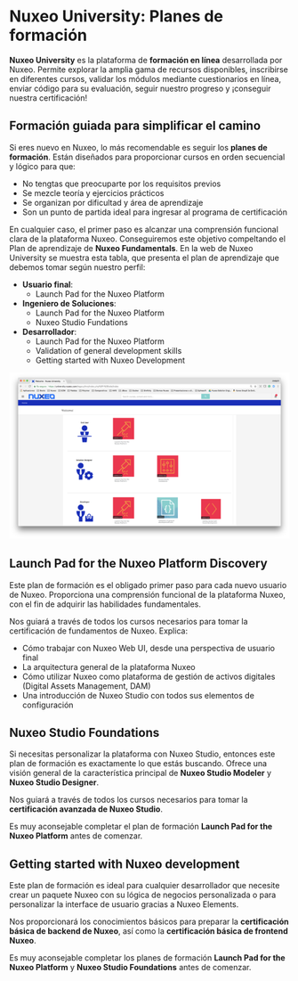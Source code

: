 # Nuxeo University: Planes de formación

**Nuxeo University** es la plataforma de **formación en línea** desarrollada por Nuxeo. Permite explorar la amplia gama de recursos disponibles, inscribirse en diferentes cursos, validar los módulos  mediante cuestionarios en línea, enviar código para su evaluación, seguir nuestro progreso y  ¡conseguir nuestra certificación!

## Formación guiada para simplificar el camino
Si eres nuevo en Nuxeo, lo más recomendable es seguir los **planes de formación**. Están diseñados para proporcionar cursos en orden secuencial y lógico para que:

   * No tengtas que preocuparte por los requisitos previos
   * Se mezcle teoría y ejercicios prácticos
   * Se organizan por dificultad y área de aprendizaje
   * Son un punto de partida ideal para ingresar al programa de certificación

En cualquier caso, el primer paso es alcanzar una comprensión funcional clara de la plataforma Nuxeo. Conseguiremos este objetivo compeltando  el Plan de aprendizaje de **Nuxeo Fundamentals**. En la web de Nuxeo University se muestra esta tabla, que presenta el plan de aprendizaje que debemos tomar según nuestro perfil:

   * **Usuario final**:
      * Launch Pad for the Nuxeo Platform
   * **Ingeniero de Soluciones**:
      * Launch Pad for the Nuxeo Platform
      * Nuxeo Studio Fundations
   * **Desarrollador**:
      * Launch Pad for the Nuxeo Platform
      * Validation of general development skills
      * Getting started with Nuxeo Development
	  

![Nuxeo University: Planes de formación](images/nuxeo-university-planes-de-formacion-744x440.png "Nuxeo University: Planes de formación")
 

## Launch Pad for the Nuxeo Platform Discovery
Este plan de formación es el obligado primer paso para cada nuevo usuario de Nuxeo. Proporciona una comprensión funcional de la plataforma Nuxeo, con el fin de adquirir las habilidades fundamentales.

Nos guiará a través de todos los cursos necesarios para tomar la certificación de fundamentos de Nuxeo. Explica:

   * Cómo trabajar con Nuxeo Web UI, desde una perspectiva de usuario final
   * La arquitectura general de la plataforma Nuxeo
   * Cómo utilizar Nuxeo como plataforma de gestión de activos digitales (Digital Assets Management, DAM)
   * Una introducción de Nuxeo Studio con todos sus elementos de configuración
 

## Nuxeo Studio Foundations
Si necesitas personalizar la plataforma con Nuxeo Studio, entonces este plan de formación es exactamente lo que estás buscando. Ofrece una visión general de la característica principal de **Nuxeo Studio Modeler** y **Nuxeo Studio Designer**.

Nos guiará a través de todos los cursos necesarios para tomar la **certificación avanzada de Nuxeo Studio**.

Es muy aconsejable completar el plan de formación **Launch Pad for the Nuxeo Platform** antes de comenzar.

 

## Getting started with Nuxeo development
Este plan de formación es ideal para cualquier desarrollador que necesite crear un paquete Nuxeo con su lógica de negocios personalizada o para personalizar la interface de usuario gracias a Nuxeo Elements.

Nos proporcionará los conocimientos básicos para preparar la **certificación básica de backend de Nuxeo**, así como la **certificación básica de frontend Nuxeo**.

Es muy aconsejable completar los planes de formación **Launch Pad for the Nuxeo Platform** y **Nuxeo Studio Foundations** antes de comenzar.

 